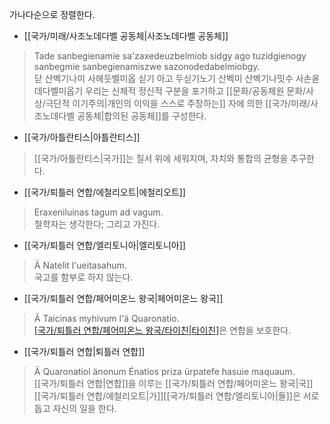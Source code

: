 가나다순으로 정렬한다.

- [[국가/미래/사조노데다벨 공동체|사조노데다벨 공동체]]

> Tade sanbegienamie sa'zaxedeuzbelmiob sidgy ago tuzidgienogy sanbegmie sanbegienamiszwe sazonodedabelmiobgy.  
> 닫 산벡기나미 사헤둣벨미옵 싣기 아고 두싣기노기 산벡미 산벡기나밋수 사손옫데다벨미옵기 
> 우리는 신체적 정신적 구분을 포기하고 [[문화/공동체원 문화/사상/극단적 이기주의|개인의 이익을 스스로 주장하는]] 자에 의한 [[국가/미래/사조노데다벨 공동체|합의된 공동체]]를 구성한다.

- [[국가/아틀란티스|아틀란티스]]
> [[국가/아틀란티스|국가]]는 질서 위에 세워지며, 자치와 통합의 균형을 추구한다.

- [[국가/퇴틀러 연합/에철리오트|에철리오트]]

> Eraxeniluinas tagum ad vagum.  
> 철학자는 생각한다; 그리고 가진다.

- [[국가/퇴틀러 연합/엘리토니아|엘리토니아]]

> Ä Natelit l'ueitasahum.  
> 국고를 함부로 하지 않는다.

* [[국가/퇴틀러 연합/페어미온느 왕국|페어미온느 왕국]]

> Ä Taicinas myhivum l'ä Quaronatio.  
> [[국가/퇴틀러 연합/페어미온느 왕국/타이친|타이친]](국왕)은 연합을 보호한다.

* [[국가/퇴틀러 연합|퇴틀러 연합]]

> Ä Quaronatiol änonum Énatios priza ürpatefe hasuie maquaum.  
> [[국가/퇴틀러 연합|연합]]을 이루는 [[국가/퇴틀러 연합/페어미온느 왕국|국]][[국가/퇴틀러 연합/에철리오트|가]][[국가/퇴틀러 연합/엘리토니아|들]]은 서로 돕고 자신의 일을 한다.